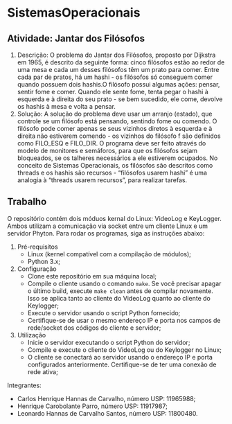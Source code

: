 # SistemasOperacionais

## Atividade: Jantar dos Filósofos
1. Descrição: O problema do Jantar dos Filósofos, proposto por Dijkstra em 1965, é descrito da seguinte forma: cinco filósofos estão ao redor de uma mesa e cada um desses filósofos têm um prato para comer. Entre cada par de pratos, há um hashi - os filósofos só conseguem comer quando possuem dois hashis.O filósofo possui algumas ações: pensar, sentir fome e comer. Quando ele sente fome, tenta pegar o hashi à esquerda e à direita do seu prato - se bem sucedido, ele come, devolve os hashis à mesa e volta a pensar.
2. Solução: A solução do problema deve usar um arranjo (estado), que controle se um filósofo está pensando, sentindo fome ou comendo. O filósofo pode comer apenas se seus vizinhos diretos à esquerda e à direita não estiverem comendo - os vizinhos do filósofo f são definidos como FILO_ESQ e FILO_DIR. O programa deve ser feito através do modelo de monitores e semáforos, para que os filósofos sejam bloqueados, se os talheres necessários a ele estiverem ocupados.
No conceito de Sistemas Operacionais, os filósofos são descritos como threads e os hashis são recursos - “filósofos usarem hashi” é uma analogia à “threads usarem recursos”, para realizar tarefas.

## Trabalho
O repositório contém dois móduos kernal do Linux: VideoLog e KeyLogger. Ambos utilizam a comunicação via socket entre um cliente Linux e um servidor Phyton. Para rodar os programas, siga as instruções abaixo:

1. Pré-requisitos
   - Linux (kernel compatível com a compilação de módulos);
   - Python 3.x;
2. Configuração
   -  Clone este repositório em sua máquina local;
   -  Compile o cliente usando o comando `make`. Se você precisar apagar o último build, execute `make clean` antes de compilar novamente. Isso se aplica tanto ao cliente do VideoLog quanto ao cliente do Keylogger;
   -   Execute o servidor usando o script Python fornecido;
   -   Certifique-se de usar o mesmo endereço IP e porta nos campos de rede/socket dos códigos do cliente e servidor;
3. Utilização
   - Inicie o servidor executando o script Python do servidor;
   - Compile e execute o cliente do VideoLog ou do Keylogger no Linux;
   - O cliente se conectará ao servidor usando o endereço IP e porta configurados anteriormente. Certifique-se de ter uma conexão de rede ativa;

Integrantes:
  - Carlos Henrique Hannas de Carvalho, número USP: 11965988;
  - Henrique Carobolante Parro, número USP: 11917987;
  - Leonardo Hannas de Carvalho Santos, número USP: 11800480.
